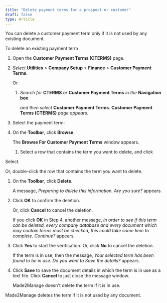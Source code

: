 ```yaml
---
title: "Delete payment terms for a prospect or customer"
draft: false
type: Article
---
```


You can delete a customer payment term only if it is not used by any existing document.

To delete an existing payment term

1.  Open the **Customer Payment Terms (CTERMS)** page.
1.  *Select* **Utilities** > **Company Setup** > **Finance** > **Customer Payment Terms**.

    Or

    1.  *Search for* **CTERMS** *or* **Customer Payment Terms** *in the* **Navigation box**

        *and then select* **Customer Payment Terms**. **Customer Payment Terms (CTERMS)** *page appears.*

2.  Select the payment term:
1.  On the **Toolbar**, click **Browse**.

    The **Browse For Customer Payment Terms** window appears.

    1.  Select a row that contains the term you want to delete, and click

Select.

Or, double-click the row that contains the term you want to delete.

1.  On the **Toolbar**, click **Delete**.

    A message, *Preparing to delete this information. Are you sure?* appears.

2.  Click **OK** to confirm the deletion.

    Or, click **Cancel** to cancel the deletion.

    If you click **OK** in Step 4, another message, *In order to see if this term can be deleted, every company database and every document which may contain terms must be checked, this could take some time to complete. Continue?* appears.

3.  Click **Yes** to start the verification. Or, click **No** to cancel the deletion.

    If the term is in use, then the message, *Your selected term has been found to be in use. Do you want to Save the details?* appears.

4.  Click **Save** to save the document details in which the term is in use as a text file. Click **Cancel** to just close the message window.

    Made2Manage doesn't delete the term if it is in use.

Made2Manage deletes the term if it is not used by any document.